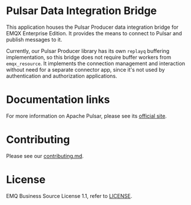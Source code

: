 # Pulsar Data Integration Bridge

This application houses the Pulsar Producer data integration bridge
for EMQX Enterprise Edition.  It provides the means to connect to
Pulsar and publish messages to it.

Currently, our Pulsar Producer library has its own `replayq` buffering
implementation, so this bridge does not require buffer workers from
`emqx_resource`.  It implements the connection management and
interaction without need for a separate connector app, since it's not
used by authentication and authorization applications.

# Documentation links

For more information on Apache Pulsar, please see its [official
site](https://pulsar.apache.org/).

<!---
# Configurations

Please see [our official
documentation](https://www.emqx.io/docs/en/v5.0/data-integration/data-bridge-pulsar.html)
for more detailed info.
--->

# Contributing

Please see our [contributing.md](../../CONTRIBUTING.md).

# License

EMQ Business Source License 1.1, refer to [LICENSE](BSL.txt).
